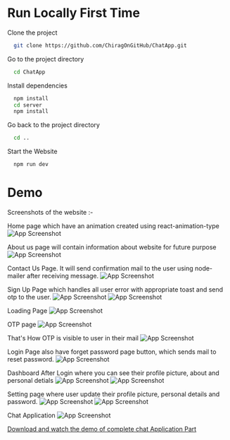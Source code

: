 # Run Locally First Time

Clone the project

```bash
  git clone https://github.com/ChiragOnGitHub/ChatApp.git
```

Go to the project directory

```bash
  cd ChatApp
```

Install dependencies

```bash
  npm install
  cd server
  npm install
```

Go back to the project directory

```bash
  cd ..
```

Start the Website

```bash
  npm run dev
```

# Demo
Screenshots of the website :-

Home page which have an animation created using react-animation-type
![App Screenshot](screenshot/1.png)

About us page will contain information about website for future purpose
![App Screenshot](screenshot/2.png)

Contact Us Page. It will send confirmation mail to the user using node-mailer after receiving message.
![App Screenshot](screenshot/3.png)

Sign Up Page which handles all user error with appropriate toast and send otp to the user.
![App Screenshot](screenshot/4.png)
![App Screenshot](screenshot/5.png)

Loading Page
![App Screenshot](screenshot/6.png)

OTP page
![App Screenshot](screenshot/7.png)

That's How OTP is visible to user in their mail
![App Screenshot](screenshot/8.png)

Login Page also have forget password page button, which sends mail to reset password.
![App Screenshot](screenshot/9.png)

Dashboard After Login where you can see their profile picture, about and personal detials
![App Screenshot](screenshot/10.png)
![App Screenshot](screenshot/11.png)

Setting page where user update their profile picture, personal details and password.
![App Screenshot](screenshot/12.png)
![App Screenshot](screenshot/13.png)

Chat Application
![App Screenshot](screenshot/14.png)

[Download and watch the demo of complete chat Application Part](videos/ChatDemo.mp4)
